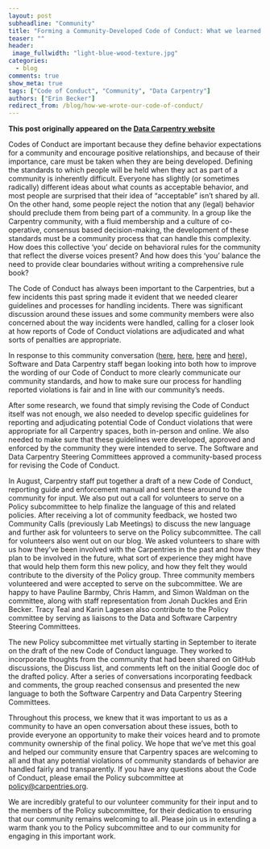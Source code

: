 ```yaml
---
layout: post
subheadline: "Community"
title: "Forming a Community-Developed Code of Conduct: What we learned."
teaser: ""
header:
 image_fullwidth: "light-blue-wood-texture.jpg"
categories:
  - blog
comments: true
show_meta: true
tags: ["Code of Conduct", "Community", "Data Carpentry"]
authors: ["Erin Becker"]
redirect_from: /blog/how-we-wrote-our-code-of-conduct/
--- 
```


**This post originally appeared on the [Data Carpentry website](https://datacarpentry.org)**


Codes of Conduct are important because they define behavior expectations for a community and encourage positive relationships,
and because of their importance, care must be taken when they are being developed. Defining the standards to which people will be
held when they act as part of a community is inherently difficult. Everyone has slightly (or sometimes radically) different ideas
about what counts as acceptable behavior, and most people are surprised that their idea of “acceptable” isn’t shared by all.
On the other hand, some people reject the notion that any (legal) behavior should preclude them from being part of a community.
In a group like the Carpentry community, with a fluid membership and a culture of co-operative, consensus based decision-making,
the development of these standards must be a community process that can handle this complexity. How does this collective ‘you’
decide on behavioral rules for the community that reflect the diverse voices present? And how does this ‘you’ balance the need
to provide clear boundaries without writing a comprehensive rule book?  


The Code of Conduct has always been important to the Carpentries, but a
few incidents this past spring made it evident that we needed clearer
guidelines and processes for handling incidents. There was significant discussion around
these issues and some community members were also concerned about the way incidents were
handled, calling for a closer look at how reports of Code of Conduct violations are
adjudicated and what sorts of penalties are appropriate.  


In response to this community conversation ([here](https://github.com/swcarpentry/board/issues/111),
[here](https://github.com/swcarpentry/board/issues/114), [here](https://github.com/swcarpentry/board/pull/115)
and [here](https://github.com/swcarpentry/board/pull/116)), Software and Data Carpentry staff began looking into
both how to improve the wording of our Code of Conduct to more clearly communicate our community standards, and how
to make sure our process for handling reported violations is fair and in line with our community’s needs.  


After some research, we found that simply revising the Code of Conduct itself was not enough, we also needed
to develop specific guidelines for reporting and adjudicating potential Code of Conduct violations that were
appropriate for all Carpentry spaces, both in-person and online. We also needed to make sure that these guidelines
were developed, approved and enforced by the community they were intended to serve. The Software and Data Carpentry Steering
Committees approved a community-based process for revising the Code of Conduct.  


In August, Carpentry staff put together a draft of a new Code of Conduct, reporting guide and enforcement
manual and sent these around to the community for input. We also put out a call for volunteers to serve
on a Policy subcommittee to help finalize the language of this and related policies. After receiving a
lot of community feedback, we hosted two Community Calls (previously Lab Meetings) to discuss the new
language and further ask for volunteers to serve on the Policy subcommittee. The call for volunteers also went out on our blog.
We asked volunteers to share with us how they’ve been involved with the Carpentries in the past and how they plan to be involved
in the future, what sort of experience they might have that would help them form this new policy, and how they felt they would
contribute to the diversity of the Policy group. Three community members volunteered and were accepted to serve on the subcommittee.
We are happy to have Pauline Barmby, Chris Hamm, and Simon Waldman on the committee, along with staff representation from Jonah Duckles
and Erin Becker. Tracy Teal and Karin Lagesen also contribute to the Policy committee by serving as liaisons to the Data and
Software Carpentry Steering Committees.  


The new Policy subcommittee met virtually starting in September to iterate on the draft of the new Code of Conduct language.
They worked to incorporate thoughts from the community that had been shared on GitHub discussions, the Discuss list,
and comments left on the initial Google doc of the drafted policy. After a series of conversations incorporating feedback
and comments, the group reached consensus and presented the new language to both the Software Carpentry and Data Carpentry
Steering Committees.  


Throughout this process, we knew that it was important to us as a community to have an open conversation
about these issues, both to provide everyone an opportunity to make their voices heard and to promote community
ownership of the final policy. We hope that we’ve met this goal and helped our community ensure that Carpentry spaces
are welcoming to all and that any potential violations of community standards of behavior are handled fairly and transparently.
If you have any questions about the Code of Conduct, please email the Policy subcommittee at
[policy@carpentries.org](mailto:policy@carpentries.org).  


We are incredibly grateful to our volunteer community for their input and to the members of the Policy subcommittee,
for their dedication to ensuring that our community remains welcoming to all. Please join us in extending a warm thank
you to the Policy subcommittee and to our community for engaging in this important work.  

